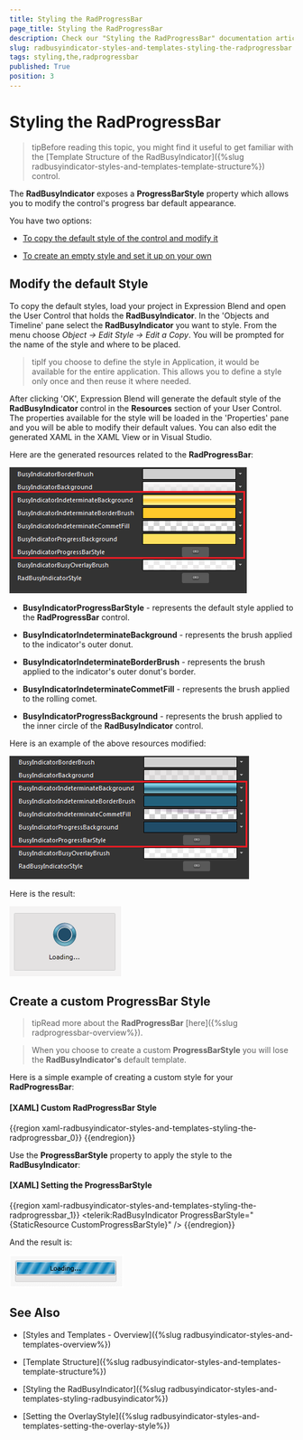 ```yaml
---
title: Styling the RadProgressBar
page_title: Styling the RadProgressBar
description: Check our "Styling the RadProgressBar" documentation article for the RadBusyIndicator WPF control.
slug: radbusyindicator-styles-and-templates-styling-the-radprogressbar
tags: styling,the,radprogressbar
published: True
position: 3
---
```


# Styling the RadProgressBar

>tipBefore reading this topic, you might find it useful to get familiar with the [Template Structure of the RadBusyIndicator]({%slug radbusyindicator-styles-and-templates-template-structure%}) control.

The __RadBusyIndicator__ exposes a __ProgressBarStyle__ property which allows you to modify the control's progress bar default appearance.

You have two options:

* [To copy the default style of the control and modify it](#modify-the-default-style)

* [To create an empty style and set it up on your own](#create-a-custom-progressbar-style)

## Modify the default Style 

To copy the default styles, load your project in Expression Blend and open the User Control that holds the __RadBusyIndicator__. In the 'Objects and Timeline' pane select the __RadBusyIndicator__ you want to style. From the menu choose *Object -> Edit Style -> Edit a Copy*. You will be prompted for the name of the style and where to be placed.

>tipIf you choose to define the style in Application, it would be available for the entire application. This allows you to define a style only once and then reuse it where needed.

After clicking 'OK', Expression Blend will generate the default style of the __RadBusyIndicator__ control in the __Resources__ section of your User Control. The properties available for the style will be loaded in the 'Properties' pane and you will be able to modify their default values. You can also edit the generated XAML in the XAML View or in Visual Studio. 

Here are the generated resources related to the __RadProgressBar__:

![](images/radbusyindicator_styles_and_templates_styling_radprogressbar_011.png)

* __BusyIndicatorProgressBarStyle__ - represents the default style applied to the __RadProgressBar__ control.

* __BusyIndicatorIndeterminateBackground__ - represents the brush applied to the indicator's outer donut.

* __BusyIndicatorIndeterminateBorderBrush__ - represents the brush applied to the indicator's outer donut's border.

* __BusyIndicatorIndeterminateCommetFill__ - represents the brush applied to the rolling comet.

* __BusyIndicatorProgressBackground__ - represents the brush applied to the inner circle of the __RadBusyIndicator__ control.

Here is an example of the above resources modified:

![](images/radbusyindicator_styles_and_templates_styling_radprogressbar_020.png)

Here is the result:

![](images/radbusyindicator_styles_and_templates_styling_radprogressbar_030.png)

## Create a custom ProgressBar Style

>tipRead more about the __RadProgressBar__ [here]({%slug radprogressbar-overview%}).

>When you choose to create a custom __ProgressBarStyle__ you will lose the __RadBusyIndicator's__ default template.

Here is a simple example of creating a custom style for your __RadProgressBar__:

#### __[XAML] Custom RadProgressBar Style__

{{region xaml-radbusyindicator-styles-and-templates-styling-the-radprogressbar_0}}
	<Style x:Key="CustomProgressBarStyle" TargetType="telerik:RadProgressBar">
	    <Setter Property="Foreground" Value="#FF027DB8"/>
	    <Setter Property="Background" Value="#FFD2D5D8"/>
	    <Setter Property="BorderThickness" Value="1"/>
	    <Setter Property="Maximum" Value="100"/>
	    <Setter Property="IsTabStop" Value="False"/>
	    <Setter Property="BorderBrush">
	        <Setter.Value>
	            <LinearGradientBrush EndPoint=".5,1" StartPoint=".5,0">
	                <GradientStop Color="#FFAEB7BF" Offset="0"/>
	                <GradientStop Color="#FF919EA7" Offset="0.35"/>
	                <GradientStop Color="#FF7A8A99" Offset="0.35"/>
	                <GradientStop Color="#FF647480" Offset="1"/>
	            </LinearGradientBrush>
	        </Setter.Value>
	    </Setter>
	    <Setter Property="Margin" Value="0,0,0,-25"/>
	</Style>
{{endregion}}

Use the __ProgressBarStyle__ property to apply the style to the __RadBusyIndicator__:

#### __[XAML] Setting the ProgressBarStyle__

{{region xaml-radbusyindicator-styles-and-templates-styling-the-radprogressbar_1}}
	<telerik:RadBusyIndicator ProgressBarStyle="{StaticResource CustomProgressBarStyle}" />
{{endregion}}

And the result is:

![](images/radbusyindicator_styles_and_templates_styling_radprogressbar_010.png)

## See Also

 * [Styles and Templates - Overview]({%slug radbusyindicator-styles-and-templates-overview%})

 * [Template Structure]({%slug radbusyindicator-styles-and-templates-template-structure%})

 * [Styling the RadBusyIndicator]({%slug radbusyindicator-styles-and-templates-styling-radbusyindicator%})

 * [Setting the OverlayStyle]({%slug radbusyindicator-styles-and-templates-setting-the-overlay-style%})
